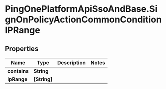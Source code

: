 # PingOnePlatformApiSsoAndBase.SignOnPolicyActionCommonConditionIPRange

## Properties

Name | Type | Description | Notes
------------ | ------------- | ------------- | -------------
**contains** | **String** |  | 
**ipRange** | **[String]** |  | 


